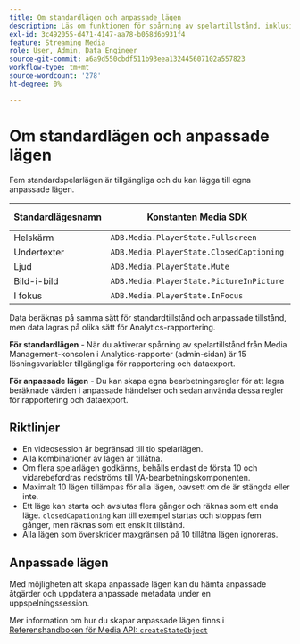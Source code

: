 ```yaml
---
title: Om standardlägen och anpassade lägen
description: Läs om funktionen för spårning av spelartillstånd, inklusive krav och riktlinjer för implementering och rapportering av standardlägen och anpassade spelarlägen.
exl-id: 3c492055-d471-4147-aa78-b058d6b931f4
feature: Streaming Media
role: User, Admin, Data Engineer
source-git-commit: a6a9d550cbdf511b93eea132445607102a557823
workflow-type: tm+mt
source-wordcount: '278'
ht-degree: 0%

---
```


# Om standardlägen och anpassade lägen

Fem standardspelarlägen är tillgängliga och du kan lägga till egna anpassade lägen.

| Standardlägesnamn | Konstanten Media SDK | API-namn för mediesamling |
|-----------------------|------------------------------------------|-----------------------------|
| Helskärm | `ADB.Media.PlayerState.Fullscreen` | `fullScreen` |
| Undertexter | `ADB.Media.PlayerState.ClosedCaptioning` | `closedCaptioning` |
| Ljud | `ADB.Media.PlayerState.Mute` | `mute` |
| Bild-i-bild | `ADB.Media.PlayerState.PictureInPicture` | `pictureInPicture` |
| I fokus | `ADB.Media.PlayerState.InFocus` | `inFocus` |

Data beräknas på samma sätt för standardtillstånd och anpassade tillstånd, men data lagras på olika sätt för Analytics-rapportering.

**För standardlägen** - När du aktiverar spårning av spelartillstånd från Media Management-konsolen i Analytics-rapporter (admin-sidan) är 15 lösningsvariabler tillgängliga för rapportering och dataexport.

**För anpassade lägen** - Du kan skapa egna bearbetningsregler för att lagra beräknade värden i anpassade händelser och sedan använda dessa regler för rapportering och dataexport.

## Riktlinjer

* En videosession är begränsad till tio spelarlägen.
* Alla kombinationer av lägen är tillåtna.
* Om flera spelarlägen godkänns, behålls endast de första 10 och vidarebefordras nedströms till VA-bearbetningskomponenten.
* Maximalt 10 lägen tillämpas för alla lägen, oavsett om de är stängda eller inte.
* Ett läge kan starta och avslutas flera gånger och räknas som ett enda läge. `closedCapationing` kan till exempel startas och stoppas fem gånger, men räknas som ett enskilt tillstånd.
* Alla lägen som överskrider maxgränsen på 10 tillåtna lägen ignoreras.

## Anpassade lägen

Med möjligheten att skapa anpassade lägen kan du hämta anpassade åtgärder och uppdatera anpassade metadata under en uppspelningssession.

Mer information om hur du skapar anpassade lägen finns i [Referenshandboken för Media API: `createStateObject`](https://developer.adobe.com/client-sdks/documentation/adobe-media-analytics/api-reference/)
